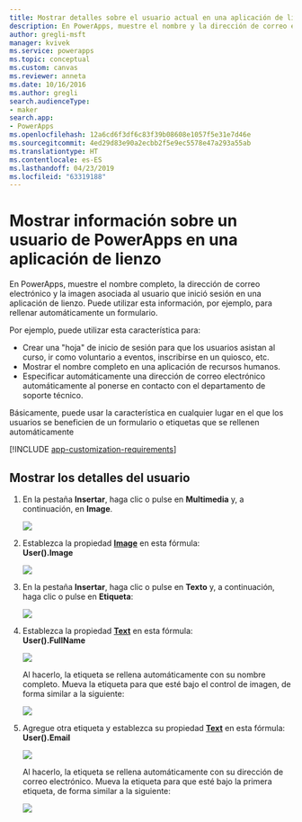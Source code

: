 ```yaml
---
title: Mostrar detalles sobre el usuario actual en una aplicación de lienzo | Microsoft Docs
description: En PowerApps, muestre el nombre y la dirección de correo electrónico del usuario que inició sesión en una aplicación de lienzo.
author: gregli-msft
manager: kvivek
ms.service: powerapps
ms.topic: conceptual
ms.custom: canvas
ms.reviewer: anneta
ms.date: 10/16/2016
ms.author: gregli
search.audienceType:
- maker
search.app:
- PowerApps
ms.openlocfilehash: 12a6cd6f3df6c83f39b08608e1057f5e31e7d46e
ms.sourcegitcommit: 4ed29d83e90a2ecbb2f5e9ec5578e47a293a55ab
ms.translationtype: HT
ms.contentlocale: es-ES
ms.lasthandoff: 04/23/2019
ms.locfileid: "63319188"
---
```

# <a name="show-information-about-a-powerapps-user-in-a-canvas-app"></a>Mostrar información sobre un usuario de PowerApps en una aplicación de lienzo

En PowerApps, muestre el nombre completo, la dirección de correo electrónico y la imagen asociada al usuario que inició sesión en una aplicación de lienzo. Puede utilizar esta información, por ejemplo, para rellenar automáticamente un formulario.

Por ejemplo, puede utilizar esta característica para:

* Crear una "hoja" de inicio de sesión para que los usuarios asistan al curso, ir como voluntario a eventos, inscribirse en un quiosco, etc.
* Mostrar el nombre completo en una aplicación de recursos humanos.
* Especificar automáticamente una dirección de correo electrónico automáticamente al ponerse en contacto con el departamento de soporte técnico.

Básicamente, puede usar la característica en cualquier lugar en el que los usuarios se beneficien de un formulario o etiquetas que se rellenen automáticamente

[!INCLUDE [app-customization-requirements](../../includes/app-customization-requirements.md)]

## <a name="show-user-details"></a>Mostrar los detalles del usuario

1. En la pestaña **Insertar**, haga clic o pulse en **Multimedia** y, a continuación, en **Image**.
   
   ![][2]
2. Establezca la propiedad **[Image](controls/properties-visual.md)** en esta fórmula:
   <br>**User().Image**
   
    ![][3]
3. En la pestaña **Insertar**, haga clic o pulse en **Texto** y, a continuación, haga clic o pulse en **Etiqueta**:  
   
    ![][4]
4. Establezca la propiedad **[Text](controls/properties-core.md)** en esta fórmula:
   <br>**User().FullName**
   
   ![][6]
   
   Al hacerlo, la etiqueta se rellena automáticamente con su nombre completo. Mueva la etiqueta para que esté bajo el control de imagen, de forma similar a la siguiente:
   
   ![][5]
5. Agregue otra etiqueta y establezca su propiedad **[Text](controls/properties-core.md)** en esta fórmula:
   <br>**User().Email**  
   
    ![][8]
   
    Al hacerlo, la etiqueta se rellena automáticamente con su dirección de correo electrónico. Mueva la etiqueta para que esté bajo la primera etiqueta, de forma similar a la siguiente:  
   
    ![][7]

[2]: ./media/show-current-user/add-image.png
[3]: ./media/show-current-user/imageproperty.png
[4]: ./media/show-current-user/insertlabel.png
[5]: ./media/show-current-user/label.png
[6]: ./media/show-current-user/textproperty.png
[7]: ./media/show-current-user/secondlabel.png
[8]: ./media/show-current-user/email.png
[9]: ./media/show-current-user/preview.png
